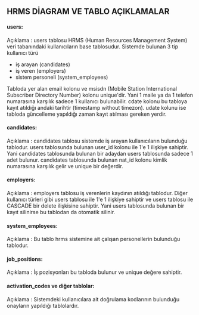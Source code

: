 ## **HRMS DİAGRAM VE TABLO AÇIKLAMALAR**

#### users: 
Açıklama    : users tablosu HRMS (Human Resources Management System) veri tabanındaki kullanıcıların base tablosudur. Sistemde bulunan 3 tip kullanıcı türü 
* iş arayan (candidates)
* iş veren  (employers)
* sistem personeli (system_employees)

Tabloda yer alan email kolonu ve msisdn (Mobile Station International Subscriber Directory Number) kolonu unique'dir. Yani 1 maile ya da 1 telefon numarasına karşılık
sadece 1 kullanıcı bulunabilir. cdate kolonu bu tabloya kayıt atıldığı andaki tarihtir (timestamp without timezon). udate kolunu ise tabloda güncelleme yapıldığı zaman
kayıt atılması gereken yerdir.

#### candidates:
Açıklama    : candidates tablosu sistemde iş arayan kullanıcıların bulunduğu tablodur. users tablosunda bulunan user_id kolonu ile 1'e 1 ilişkiye sahiptir. Yani candidates
tablosunda bulunan bir adaydan users tablosunda sadece 1 adet bulunur. candidates tablosunda bulunan nat_id kolonu kimlik numarasına karşılık gelir ve unique bir değerdir.

#### employers:
Açıklama    : employers tablosu iş verenlerin kaydının atıldığı tablodur. Diğer kullanıcı türleri gibi users tablosu ile 1'e 1 ilişkiye sahiptir ve users tablosu ile 
CASCADE bir delete ilişkisine sahiptir. Yani users tablosunda bulunan bir kayıt silinirse bu tablodan da otomatik silinir.

#### system_employees:
Açıklama    : Bu tablo hrms sistemine ait çalışan personellerin bulunduğu tablodur. 

#### job_positions:
Açıklama    : İş pozisyonları bu tabloda bulunur ve unique değere sahiptir.

#### activation_codes ve diğer tablolar:
Açıklama    : Sistemdeki kullanıcılara ait doğrulama kodlarının bulunduğu onayların yapıldığı tablolardır.
